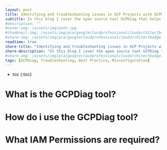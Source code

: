 ```yaml
---
layout: post
title: Identifying and troubleshooting issues in GCP Projects with GCPDiag.
subtitle: In this blog I cover the open source tool GCPDiag that helps identify misconfigurations and best practices across a range of Google Cloud offerings including GCE, GKE, BiqQuery...
#description: ""
#cover-img: /assets/img/path.jpg
#thumbnail-img: /assets/img/pca/googlecloudprofessionalcloudarchitectbadge.png
#share-img: /assets/img/pca/googlecloudprofessionalcloudarchitectbadge.png
readtime: true
share-title: "Identifying and troubleshooting issues in GCP Projects with GCP Diag"
share-description: "In this blog I cover the open source tool GCPDiag that helps identify misconfigurations and best practices across a range of Google Cloud offerings including GCE, GKE, BiqQuery..."
#share-img: /assets/img/pca/googlecloudprofessionalcloudarchitectbadge.png
tags: [GCPDiag, Troubleshooting, Best Practice, Misconfiguration]
---
```


* toc
{:toc}

# What is the GCPDiag tool?

# How do i use the GCPDiag tool?

# What IAM Permissions are required?

